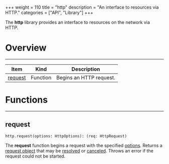 +++
weight = 110
title = "http"
description = "An interface to resources via HTTP."
categories = ["API", "Library"]
+++

The **http** library provides an interface to resources on the network via
HTTP.

# Overview

----

<div class="api-list one two">

| Item | Kind | Description |
| --- | --- | --- |
| [request](#request) | Function | Begins an HTTP request. |

</div>

# Functions

----

## request

 `http.request(options: HttpOptions): (req: HttpRequest)`

The **request** function begins a request with the specified [options](/api/types/HttpOptions). Returns a [request object](/api/types/HttpRequest) that may be [resolved](/api/types/HttpRequest#resolve) or [canceled](/api/types/HttpRequest#cancel). Throws an error if the request
could not be started.